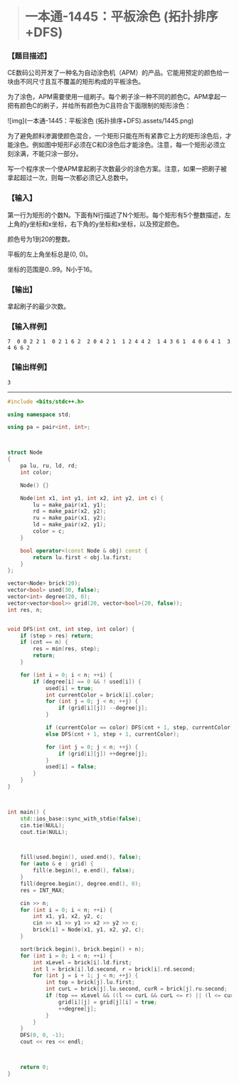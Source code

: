 > # 一本通-1445：平板涂色 (拓扑排序+DFS)

### 【题目描述】

CE数码公司开发了一种名为自动涂色机（APM）的产品。它能用预定的颜色给一块由不同尺寸且互不覆盖的矩形构成的平板涂色。

为了涂色，APM需要使用一组刷子。每个刷子涂一种不同的颜色C。APM拿起一把有颜色C的刷子，并给所有颜色为C且符合下面限制的矩形涂色：

![img](一本通-1445：平板涂色 (拓扑排序+DFS).assets/1445.png)

为了避免颜料渗漏使颜色混合，一个矩形只能在所有紧靠它上方的矩形涂色后，才能涂色。例如图中矩形F必须在C和D涂色后才能涂色。注意，每一个矩形必须立刻涂满，不能只涂一部分。

写一个程序求一个使APM拿起刷子次数最少的涂色方案。注意，如果一把刷子被拿起超过一次，则每一次都必须记入总数中。

### 【输入】

第一行为矩形的个数N。下面有N行描述了N个矩形。每个矩形有5个整数描述，左上角的y坐标和x坐标，右下角的y坐标和x坐标，以及预定颜色。

颜色号为1到20的整数。

平板的左上角坐标总是(0, 0)。

坐标的范围是0..99。N小于16。

### 【输出】

拿起刷子的最少次数。

### 【输入样例】

```
7  0 0 2 2 1  0 2 1 6 2  2 0 4 2 1  1 2 4 4 2  1 4 3 6 1  4 0 6 4 1  3 4 6 6 2
```

### 【输出样例】

```
3
```

-----

```c++
#include <bits/stdc++.h>

using namespace std;

using pa = pair<int, int>;



struct Node
{
    pa lu, ru, ld, rd;
    int color;

    Node() {}

    Node(int x1, int y1, int x2, int y2, int c) {
        lu = make_pair(x1, y1);
        rd = make_pair(x2, y2);
        ru = make_pair(x1, y2);
        ld = make_pair(x2, y1);
        color = c;
    }

    bool operator<(const Node & obj) const {
        return lu.first < obj.lu.first;
    }
};

vector<Node> brick(20);
vector<bool> used(30, false);
vector<int> degree(20, 0);
vector<vector<bool>> grid(20, vector<bool>(20, false));
int res, n;


void DFS(int cnt, int step, int color) {
    if (step > res) return;
    if (cnt == n) {
        res = min(res, step);
        return;
    }

    for (int i = 0; i < n; ++i) {
        if (degree[i] == 0 && ! used[i]) {
            used[i] = true;
            int currentColor = brick[i].color;
            for (int j = 0; j < n; ++j) {
                if (grid[i][j]) --degree[j];
            }

            if (currentColor == color) DFS(cnt + 1, step, currentColor);
            else DFS(cnt + 1, step + 1, currentColor);

            for (int j = 0; j < n; ++j) {
                if (grid[i][j]) ++degree[j];
            }
            used[i] = false;
        }
    }
}



int main() {
    std::ios_base::sync_with_stdio(false);
    cin.tie(NULL);
    cout.tie(NULL);



    fill(used.begin(), used.end(), false);
    for (auto & e : grid) {
        fill(e.begin(), e.end(), false);
    }
    fill(degree.begin(), degree.end(), 0);
    res = INT_MAX;

    cin >> n;
    for (int i = 0; i < n; ++i) {
        int x1, y1, x2, y2, c;
        cin >> x1 >> y1 >> x2 >> y2 >> c;
        brick[i] = Node(x1, y1, x2, y2, c);
    }

    sort(brick.begin(), brick.begin() + n);
    for (int i = 0; i < n; ++i) {
        int xLevel = brick[i].ld.first;
        int l = brick[i].ld.second, r = brick[i].rd.second;
        for (int j = i + 1; j < n; ++j) {
            int top = brick[j].lu.first;
            int curL = brick[j].lu.second, curR = brick[j].ru.second;
            if (top == xLevel && ((l <= curL && curL <= r) || (l <= curR && curR <= r))) {
                grid[i][j] = grid[j][i] = true;
                ++degree[j];
            }
        }
    }
    DFS(0, 0, -1);
    cout << res << endl;



    return 0;
}
```

